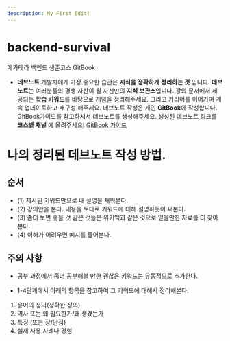 ```yaml
---
description: My First Edit!
---
```


# backend-survival

메가테라 백엔드 생존코스 GitBook

- **데브노트**
  개발자에게 가장 중요한 습관은 **지식을 정확하게 정리하는 것** 입니다.
  **데브노트**는 여러분들의 평생 자산이 될 자신만의 **지식 보관소**입니다.
  강의 문서에서 제공되는 **학습 키워드**를 바탕으로 개념을 정리해주세요.
  그리고 커리어를 이어가며 계속 업데이트하고 재구성 해주세요.
  데브노트 작성은 개인 **GitBook**에 작성합니다.
  GitBook가이드를 참고하셔서 데브노트를 생성해주세요.
  생성된 데브노트 링크를 **코스별 채널** 에 올려주세요!
  [GitBook 가이드](https://www.notion.so/GitBook-d8bfc99d8c10427984c865076ed543e9)

# 나의 정리된 데브노트 작성 방법.

## 순서

- (1) 제시된 키워드만으로 내 설명을 채워본다.
- (2) 강의안을 본다. 내용을 토대로 키워드에 대해 설명하듯이 써본다.
- (3) 좀더 보면 좋을 것 같은 것들은 위키백과 같은 것으로 믿을만한 자료를 더 찾아본다.
- (4) 이해가 어려우면 예시를 들어본다.

## 주의 사항

- 공부 과정에서 좀더 공부해볼 만한 괜찮은 키워드는 유동적으로 추가한다.

* 1-4단계에서 아래의 항목을 참고하여 그 키워드에 대해서 정리해본다.

1. 용어의 정의(정확한 정의)
2. 역사 또는 왜 필요한가/왜 생겼는가
3. 특징 (또는 장/단점)
4. 실제 사용 사례나 경험
